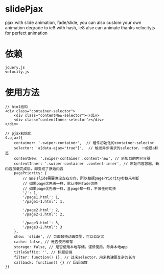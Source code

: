 # slidePjax
pjax with slide animation, fade/slide, you can also custom your own animation
degrade to ie8 with hash, ie8 alse can animate
thanks velocityjs for perfect animation



# 依赖
	jquery.js
	velocity.js
# 使用方法
	// html结构
	<div class="container-selector">
		<div class="contentNew-selector"></div>
		<div class="contentInner-selector"></div>
	</div>

	// pjax初始化
    $.pjax({
        container: '.swiper-container',  // 组件初始化的container-selector
        selector: 'a[data-ajax="true"]',  // 触发异步请求的selector，一般是a标签
        contentNew: '.swiper-container .content-new', // 新加载的内容容器
        contentInner: '.swiper-container .content-inner', // 原始内容容器，新内容加载完成后，即变成了原始内容
        pagePriority: { 
        	// 由于slide需要确定左右方向，所以根据pagePriority参数来判断
        	// 如果page优先级一样，默认使用fade切换
        	// 如果page优先级一样，且page都一样，不做任何切换
            '/': 1,
            '/page1.html': 1,
            '/page1-1.html': 1,

            '/page2.html': 2,
            '/page2-2.html': 2,

            '/page3.html': 3,
            '/page3-2.html': 3
        },
        show: 'slide', // 页面替换动画类型，可以自定义
        cache: false, // 是否使用缓存
        storage: false, // 是否使用本地存储，谨慎使用，除非本地app
        titleSuffix: '', // 标题后缀
        filter: function() {}, // 过来selector，用来构建更复杂的长青
        callback: function() {} // 回调函数
    })